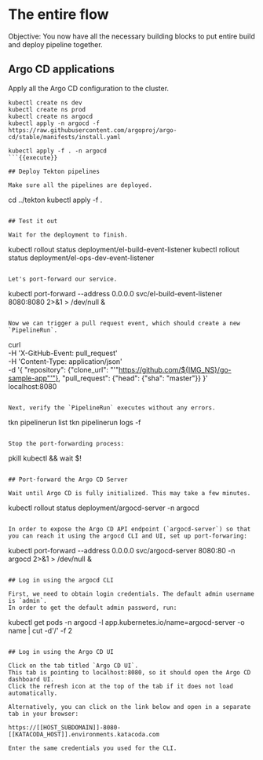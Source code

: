 # The entire flow

Objective:
You now have all the necessary building blocks to put entire build and deploy pipeline together.

## Argo CD applications

Apply all the Argo CD configuration to the cluster.

```
kubectl create ns dev
kubectl create ns prod
kubectl create ns argocd
kubectl apply -n argocd -f https://raw.githubusercontent.com/argoproj/argo-cd/stable/manifests/install.yaml

kubectl apply -f . -n argocd
```{{execute}}

## Deploy Tekton pipelines

Make sure all the pipelines are deployed.

```
cd ../tekton
kubectl apply -f .
```{{execute}}

## Test it out

Wait for the deployment to finish.

```
kubectl rollout status deployment/el-build-event-listener
kubectl rollout status deployment/el-ops-dev-event-listener
```{{execute}}

Let's port-forward our service.

```
kubectl port-forward --address 0.0.0.0 svc/el-build-event-listener 8080:8080 2>&1 > /dev/null &
```{{execute}}

Now we can trigger a pull request event, which should create a new `PipelineRun`.

```
curl \
    -H 'X-GitHub-Event: pull_request' \
    -H 'Content-Type: application/json' \
    -d '{
      "repository": {"clone_url": "'"https://github.com/${IMG_NS}/go-sample-app"'"},
      "pull_request": {"head": {"sha": "master"}}
    }' \
localhost:8080
```{{execute}}

Next, verify the `PipelineRun` executes without any errors.

```
tkn pipelinerun list
tkn pipelinerun logs -f
```{{execute}}

Stop the port-forwarding process:
```
pkill kubectl && wait $!
```{{execute}}

## Port-forward the Argo CD Server

Wait until Argo CD is fully initialized. This may take a few minutes.

```
kubectl rollout status deployment/argocd-server -n argocd
```{{execute}}

In order to expose the Argo CD API endpoint (`argocd-server`) so that you can reach it using the argocd CLI and UI, set up port-forwaring:

```
kubectl port-forward --address 0.0.0.0 svc/argocd-server 8080:80 -n argocd 2>&1 > /dev/null &
```{{execute}}

## Log in using the argocd CLI

First, we need to obtain login credentials. The default admin username is `admin`.
In order to get the default admin password, run:
```
kubectl get pods -n argocd -l app.kubernetes.io/name=argocd-server -o name | cut -d'/' -f 2
```{{execute}}

## Log in using the Argo CD UI

Click on the tab titled `Argo CD UI`.
This tab is pointing to localhost:8080, so it should open the Argo CD dashboard UI.
Click the refresh icon at the top of the tab if it does not load automatically.

Alternatively, you can click on the link below and open in a separate tab in your browser:

https://[[HOST_SUBDOMAIN]]-8080-[[KATACODA_HOST]].environments.katacoda.com

Enter the same credentials you used for the CLI.
